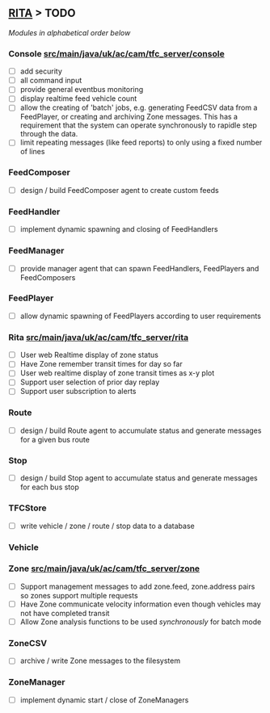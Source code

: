 ## [RITA](https://github.com/ijl20/tfc_server) &gt; TODO

*Modules in alphabetical order below*

### Console [src/main/java/uk/ac/cam/tfc_server/console](src/main/java/uk/ac/cam/tfc_server/console)

- [ ] add security
- [ ] all command input
- [ ] provide general eventbus monitoring
- [ ] display realtime feed vehicle count
- [ ] allow the creating of 'batch' jobs, e.g. generating FeedCSV data from a FeedPlayer, or creating
and archiving Zone messages. This has a requirement that the system can operate synchronously to
rapidle step through the data.
- [ ] limit repeating messages (like feed reports) to only using a fixed number of lines

### FeedComposer

- [ ] design / build FeedComposer agent to create custom feeds

### FeedHandler

- [ ] implement dynamic spawning and closing of FeedHandlers

### FeedManager

- [ ] provide manager agent that can spawn FeedHandlers, FeedPlayers and FeedComposers

### FeedPlayer

- [ ] allow dynamic spawning of FeedPlayers according to user requirements

### Rita [src/main/java/uk/ac/cam/tfc_server/rita](src/main/java/uk/ac/cam/tfc_server/rita)

- [ ] User web Realtime display of zone status
- [ ] Have Zone remember transit times for day so far
- [ ] User web realtime display of zone transit times as x-y plot
- [ ] Support user selection of prior day replay
- [ ] Support user subscription to alerts

### Route

- [ ] design / build Route agent to accumulate status and generate messages for a given bus route

### Stop

- [ ] design / build Stop agent to accumulate status and generate messages for each bus stop

### TFCStore

- [ ] write vehicle / zone / route / stop data to a database

### Vehicle

### Zone [src/main/java/uk/ac/cam/tfc_server/zone](src/main/java/uk/ac/cam/tfc_server/zone)

- [ ] Support management messages to add zone.feed, zone.address pairs so zones support multiple requests
- [ ] Have Zone communicate velocity information even though vehicles may not have completed transit
- [ ] Allow Zone analysis functions to be used *synchronously* for batch mode

### ZoneCSV

- [ ] archive / write Zone messages to the filesystem

### ZoneManager

- [ ] implement dynamic start / close of ZoneManagers

